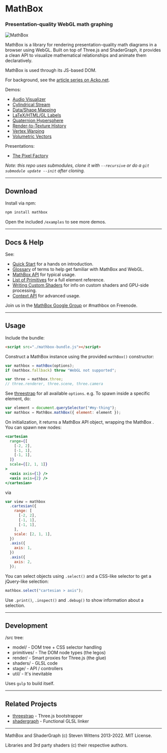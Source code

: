 # MathBox

### Presentation-quality WebGL math graphing

![MathBox](http://acko.net/files/mathbox2/cover1.jpg)

MathBox is a library for rendering presentation-quality math diagrams in a browser using WebGL. Built on top of Three.js and ShaderGraph, it provides a clean API to visualize mathematical relationships and animate them declaratively.

MathBox is used through its JS-based DOM.

For background, see the [article series on Acko.net](http://acko.net/blog/mathbox2/).

Demos:

- [Audio Visualizer](http://acko.net/files/mathbox2/iframe-readyornot.html)
- [Cylindrical Stream](http://acko.net/files/mathbox2/iframe-cylindrical-stream.html)
- [Data/Shape Mapping](http://acko.net/files/mathbox2/iframe-lineup.html)
- [LaTeX/HTML/GL Labels](http://acko.net/files/mathbox2/iframe-labels.html)
- [Quaternion Hypersphere](http://acko.net/files/mathbox2/iframe-quat.html)
- [Render-to-Texture History](http://acko.net/files/mathbox2/iframe-rtt-history.html)
- [Vertex Warping](http://acko.net/files/mathbox2/iframe-vertex.html)
- [Volumetric Vectors](http://acko.net/files/mathbox2/iframe-volume.html)

Presentations:

- [The Pixel Factory](http://acko.net/files/gltalks/pixelfactory/online.html#0)

_Note: this repo uses submodules, clone it with `--recursive` or do a `git submodule update --init` after cloning._

---

## Download

Install via npm:

```bash
npm install mathbox
```

Open the included `/examples` to see more demos.

---

## Docs & Help

See:

- [Quick Start](docs/intro.md) for a hands on introduction.
- [Glossary](docs/glossary.md) of terms to help get familiar with MathBox and WebGL.
- [MathBox API](docs/api.md) for typical usage.
- [List of Primitives](docs/primitives.md) for a full element reference.
- [Writing Custom Shaders](docs/shaders.md) for info on custom shaders and GPU-side processing.
- [Context API](docs/context.md) for advanced usage.

Join us in the [MathBox Google Group](https://groups.google.com/forum/#!forum/mathbox) or #mathbox on Freenode.

---

## Usage

Include the bundle:

```html
<script src="./mathbox-bundle.js"></script>
```

Construct a MathBox instance using the provided `mathBox()` constructor:

```javascript
var mathbox = mathBox(options);
if (mathbox.fallback) throw "WebGL not supported";

var three = mathbox.three;
// three.renderer, three.scene, three.camera
```

See [threestrap](https://github.com/unconed/threestrap) for all available `options`. e.g. To spawn inside a specific element, do:

```javascript
var element = document.querySelector("#my-thing");
var mathbox = MathBox.mathBox({ element: element });
```

On initialization, it returns a MathBox API object, wrapping the MathBox <root>. You can spawn new nodes:

```jsx
<cartesian
  range={[
    [-2, 2],
    [-1, 1],
    [-1, 1],
  ]}
  scale={[2, 1, 1]}
>
  <axis axis={1} />
  <axis axis={2} />
</cartesian>
```

via

```javascript
var view = mathbox
  .cartesian({
    range: [
      [-2, 2],
      [-1, 1],
      [-1, 1],
    ],
    scale: [2, 1, 1],
  })
  .axis({
    axis: 1,
  })
  .axis({
    axis: 2,
  });
```

You can select objects using `.select()` and a CSS-like selector to get a jQuery-like selection:

```javascript
mathbox.select("cartesian > axis");
```

Use `.print()`, `.inspect()` and `.debug()` to show information about a selection.

---

## Development

/src tree:

- model/ - DOM tree + CSS selector handling
- primitives/ - The DOM node types (the legos)
- render/ - Smart proxies for Three.js (the glue)
- shaders/ - GLSL code
- stage/ - API / controllers
- util/ - It's inevitable

Uses `gulp` to build itself.

---

## Related Projects

- [threestrap](https://github.com/unconed/threestrap) - Three.js bootstrapper
- [shadergraph](https://github.com/unconed/shadergraph) - Functional GLSL linker

---

MathBox and ShaderGraph (c) Steven Wittens 2013-2022. MIT License.

Libraries and 3rd party shaders (c) their respective authors.
